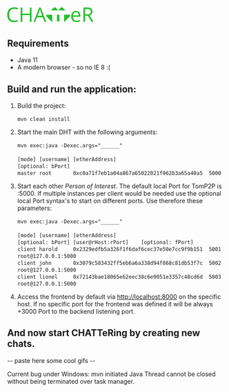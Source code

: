 # <img width="200" src="images/CHATTeR.png">

## Requirements

- Java 11
- A modern browser - so no IE 8 :(

## Build and run the application:

1. Build the project:
    ```
    mvn clean install
    ```
2. Start the main DHT with the following arguments:
    ```
    mvn exec:java -Dexec.args="______"
    
    [mode] [username] [etherAddress]                              [optional: bPort]
    master root       0xc0a71f7eb1a04a867a65022021f962b3a65a40a5  5000
    ```
3. Start each other _Person of Interest_. The default local Port for TomP2P is :5000. If multiple instances
per client would be needed use the optional local Port syntax's to start on different ports. Use therefore these parameters:   
    ```
    mvn exec:java -Dexec.args="______"
    
    [mode] [username] [etherAddress]                              [optional: bPort] [user@rHost:rPort]    [optional: fPort]   
    client harold     0x2329edfb5a326f1f6daf6cec37e50e7cc9f9b151  5001              root@127.0.0.1:5000   
    client john       0x3079c583432ff5eb6a6a338d94f868c81db53f7c  5002              root@127.0.0.1:5000   
    client lionel     0x72143bae18065e62eec38c6e9051e3357c48cd6d  5003              root@127.0.0.1:5000   
    ```
4. Access the frontend by default via [http://localhost:8000](http://localhost:8000/) on the specific host. If no 
  specific port for the frontend was defined it will be always +3000 Port to the backend listening port.


## And now start CHATTeRing by creating new chats.
-- paste here some cool gifs --


Current bug under Windows: mvn initiated Java Thread cannot be closed without being terminated over task manager.
